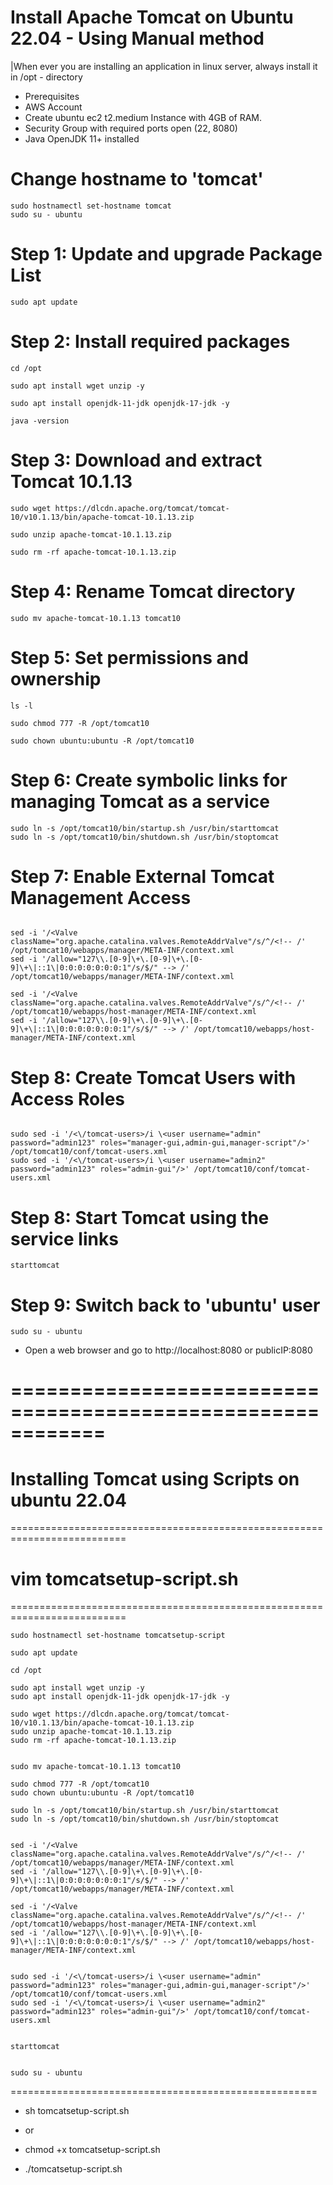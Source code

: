 # Install Apache Tomcat on Ubuntu 22.04 - Using Manual method

|When ever you are installing an application in linux server, always install it in /opt - directory

- Prerequisites
- AWS Account
- Create ubuntu ec2 t2.medium Instance with 4GB of RAM.
- Security Group with required ports open (22, 8080)
- Java OpenJDK 11+ installed

# Change hostname to 'tomcat'
~~~
sudo hostnamectl set-hostname tomcat
sudo su - ubuntu
~~~

# Step 1: Update and upgrade Package List
~~~
sudo apt update  
~~~

# Step 2: Install required packages
~~~
cd /opt
~~~

~~~
sudo apt install wget unzip -y
~~~

~~~
sudo apt install openjdk-11-jdk openjdk-17-jdk -y
~~~
~~~
java -version
~~~

# Step 3: Download and extract Tomcat 10.1.13
~~~
sudo wget https://dlcdn.apache.org/tomcat/tomcat-10/v10.1.13/bin/apache-tomcat-10.1.13.zip
~~~

~~~
sudo unzip apache-tomcat-10.1.13.zip
~~~

~~~
sudo rm -rf apache-tomcat-10.1.13.zip
~~~

# Step 4: Rename Tomcat directory
~~~
sudo mv apache-tomcat-10.1.13 tomcat10
~~~

# Step 5: Set permissions and ownership
~~~
ls -l 
~~~

~~~
sudo chmod 777 -R /opt/tomcat10
~~~

~~~
sudo chown ubuntu:ubuntu -R /opt/tomcat10
~~~

# Step 6: Create symbolic links for managing Tomcat as a service
~~~
sudo ln -s /opt/tomcat10/bin/startup.sh /usr/bin/starttomcat
sudo ln -s /opt/tomcat10/bin/shutdown.sh /usr/bin/stoptomcat
~~~

# Step 7: Enable External Tomcat Management Access
~~~

sed -i '/<Valve className="org.apache.catalina.valves.RemoteAddrValve"/s/^/<!-- /' /opt/tomcat10/webapps/manager/META-INF/context.xml
sed -i '/allow="127\\.[0-9]\+\.[0-9]\+\.[0-9]\+\|::1\|0:0:0:0:0:0:0:1"/s/$/" --> /' /opt/tomcat10/webapps/manager/META-INF/context.xml

sed -i '/<Valve className="org.apache.catalina.valves.RemoteAddrValve"/s/^/<!-- /' /opt/tomcat10/webapps/host-manager/META-INF/context.xml
sed -i '/allow="127\\.[0-9]\+\.[0-9]\+\.[0-9]\+\|::1\|0:0:0:0:0:0:0:1"/s/$/" --> /' /opt/tomcat10/webapps/host-manager/META-INF/context.xml

~~~

# Step 8: Create Tomcat Users with Access Roles
~~~

sudo sed -i '/<\/tomcat-users>/i \<user username="admin" password="admin123" roles="manager-gui,admin-gui,manager-script"/>' /opt/tomcat10/conf/tomcat-users.xml
sudo sed -i '/<\/tomcat-users>/i \<user username="admin2" password="admin123" roles="admin-gui"/>' /opt/tomcat10/conf/tomcat-users.xml

~~~


# Step 8: Start Tomcat using the service links
~~~
starttomcat
~~~

# Step 9: Switch back to 'ubuntu' user
~~~
sudo su - ubuntu
~~~

- Open a web browser and go to http://localhost:8080 or publicIP:8080

# ============================================================


# Installing Tomcat using Scripts on ubuntu 22.04
==========================================================================


# vim tomcatsetup-script.sh
==========================================================================

~~~
sudo hostnamectl set-hostname tomcatsetup-script

sudo apt update

cd /opt

sudo apt install wget unzip -y
sudo apt install openjdk-11-jdk openjdk-17-jdk -y

sudo wget https://dlcdn.apache.org/tomcat/tomcat-10/v10.1.13/bin/apache-tomcat-10.1.13.zip
sudo unzip apache-tomcat-10.1.13.zip
sudo rm -rf apache-tomcat-10.1.13.zip


sudo mv apache-tomcat-10.1.13 tomcat10

sudo chmod 777 -R /opt/tomcat10
sudo chown ubuntu:ubuntu -R /opt/tomcat10

sudo ln -s /opt/tomcat10/bin/startup.sh /usr/bin/starttomcat
sudo ln -s /opt/tomcat10/bin/shutdown.sh /usr/bin/stoptomcat


sed -i '/<Valve className="org.apache.catalina.valves.RemoteAddrValve"/s/^/<!-- /' /opt/tomcat10/webapps/manager/META-INF/context.xml
sed -i '/allow="127\\.[0-9]\+\.[0-9]\+\.[0-9]\+\|::1\|0:0:0:0:0:0:0:1"/s/$/" --> /' /opt/tomcat10/webapps/manager/META-INF/context.xml

sed -i '/<Valve className="org.apache.catalina.valves.RemoteAddrValve"/s/^/<!-- /' /opt/tomcat10/webapps/host-manager/META-INF/context.xml
sed -i '/allow="127\\.[0-9]\+\.[0-9]\+\.[0-9]\+\|::1\|0:0:0:0:0:0:0:1"/s/$/" --> /' /opt/tomcat10/webapps/host-manager/META-INF/context.xml


sudo sed -i '/<\/tomcat-users>/i \<user username="admin" password="admin123" roles="manager-gui,admin-gui,manager-script"/>' /opt/tomcat10/conf/tomcat-users.xml
sudo sed -i '/<\/tomcat-users>/i \<user username="admin2" password="admin123" roles="admin-gui"/>' /opt/tomcat10/conf/tomcat-users.xml


starttomcat


sudo su - ubuntu
~~~



=====================================================


- sh tomcatsetup-script.sh

- or 

- chmod +x tomcatsetup-script.sh

- ./tomcatsetup-script.sh

